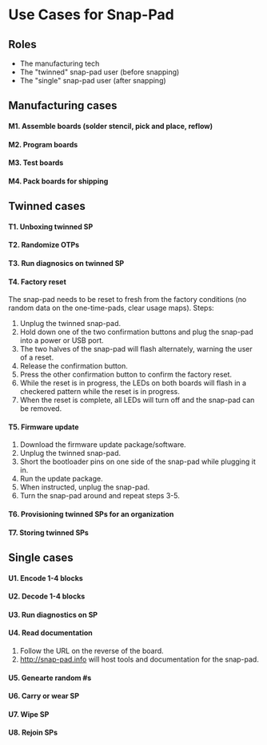 # Use Cases for Snap-Pad

## Roles
* The manufacturing tech
* The "twinned" snap-pad user (before snapping)
* The "single" snap-pad user (after snapping)

## Manufacturing cases
#### M1. Assemble boards (solder stencil, pick and place, reflow)
#### M2. Program boards
#### M3. Test boards
#### M4. Pack boards for shipping

## Twinned cases
#### T1. Unboxing twinned SP
#### T2. Randomize OTPs
#### T3. Run diagnosics on twinned SP
#### T4. Factory reset
The snap-pad needs to be reset to fresh from the factory conditions (no random data on the one-time-pads, clear usage maps). Steps:
1. Unplug the twinned snap-pad.
2. Hold down one of the two confirmation buttons and plug the snap-pad into a power or USB port.
3. The two halves of the snap-pad will flash alternately, warning the user of a reset.
4. Release the confirmation button.
5. Press the other confirmation button to confirm the factory reset.
6. While the reset is in progress, the LEDs on both boards will flash in a checkered pattern while the reset is in progress.
7. When the reset is complete, all LEDs will turn off and the snap-pad can be removed.
#### T5. Firmware update
1. Download the firmware update package/software.
2. Unplug the twinned snap-pad.
3. Short the bootloader pins on one side of the snap-pad while plugging it in.
4. Run the update package.
5. When instructed, unplug the snap-pad.
6. Turn the snap-pad around and repeat steps 3-5.
#### T6. Provisioning twinned SPs for an organization
#### T7. Storing twinned SPs

## Single cases
#### U1. Encode 1-4 blocks
#### U2. Decode 1-4 blocks
#### U3. Run diagnostics on SP
#### U4. Read documentation
1. Follow the URL on the reverse of the board.
2. http://snap-pad.info will host tools and documentation for the snap-pad.
#### U5. Genearte random #s
#### U6. Carry or wear SP
#### U7. Wipe SP
#### U8. Rejoin SPs

